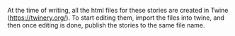 At the time of writing, all the html files for these stories are created in Twine (https://twinery.org/). To start editing them, import the files into twine, and then once editing is done, publish the stories to the same file name.